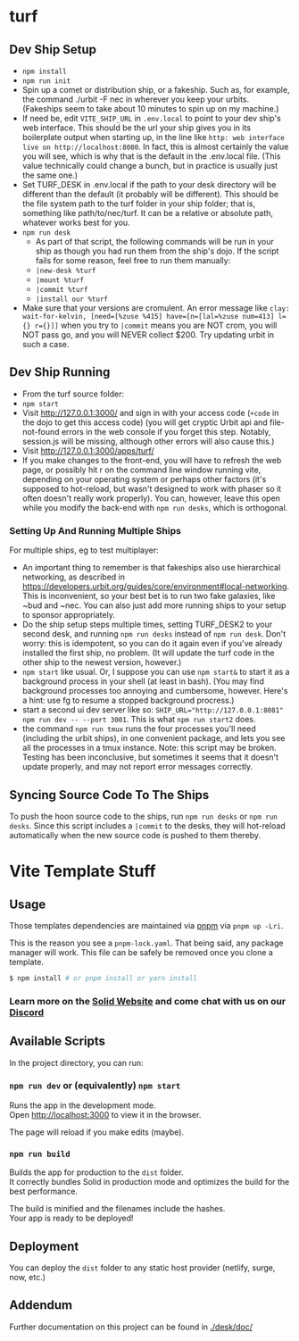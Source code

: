 # turf

## Dev Ship Setup

- `npm install`
- `npm run init`
- Spin up a comet or distribution ship, or a fakeship. Such as, for example, the command ./urbit -F nec in wherever you keep your urbits. (Fakeships seem to take about 10 minutes to spin up on my machine.)
- If need be, edit `VITE_SHIP_URL` in `.env.local` to point to your dev ship's web interface. This should be the url your ship gives you in its boilerplate output when starting up, in the line like `http: web interface live on http://localhost:8080`. In fact, this is almost certainly the value you will see, which is why that is the default in the .env.local file. (This value technically could change a bunch, but in practice is usually just the same one.)
- Set TURF_DESK in .env.local if the path to your desk directory will be different than the default (it probably will be different). This should be the file system path to the turf folder in your ship folder; that is, something like path/to/nec/turf. It can be a relative or absolute path, whatever works best for you.
- `npm run desk`
    - As part of that script, the following commands will be run in your ship as though you had run them from the ship's dojo. If the script fails for some reason, feel free to run them manually:
    - `|new-desk %turf`
    - `|mount %turf`
    - `|commit %turf`
    - `|install our %turf`
- Make sure that your versions are cromulent. An error message like `clay: wait-for-kelvin, [need=[%zuse %415] have=[n=[lal=%zuse num=413] l={} r={}]]` when you try to `|commit` means you are NOT crom, you will NOT pass go, and you will NEVER collect $200. Try updating urbit in such a case.

## Dev Ship Running

- From the turf source folder:
 - `npm start`
- Visit http://127.0.0.1:3000/ and sign in with your access code (`+code` in the dojo to get this access code) (you will get cryptic Urbit api and file-not-found errors in the web console if you forget this step. Notably, session.js will be missing, although other errors will also cause this.)
- Visit http://127.0.0.1:3000/apps/turf/
- If you make changes to the front-end, you will have to refresh the web page, or possibly hit r on the command line window running vite, depending on your operating system or perhaps other factors (it's supposed to hot-reload, but wasn't designed to work with phaser so it often doesn't really work properly). You can, however, leave this open while you modify the back-end with `npm run desks`, which is orthogonal.

### Setting Up And Running Multiple Ships

For multiple ships, eg to test multiplayer:
- An important thing to remember is that fakeships also use hierarchical networking, as described in https://developers.urbit.org/guides/core/environment#local-networking. This is inconvenient, so your best bet is to run two fake galaxies, like ~bud and ~nec. You can also just add more running ships to your setup to sponsor appropriately.
- Do the ship setup steps multiple times, setting TURF_DESK2 to your second desk, and running `npm run desks` instead of `npm run desk`. Don't worry: this is idempotent, so you can do it again even if you've already installed the first ship, no problem. (It will update the turf code in the other ship to the newest version, however.)
- `npm start` like usual. Or, I suppose you can use `npm start&` to start it as a background process in your shell (at least in bash). (You may find background processes too annoying and cumbersome, however. Here's a hint: use fg to resume a stopped background procress.)
- start a second ui dev server like so: `SHIP_URL="http://127.0.0.1:8081" npm run dev -- --port 3001`. This is what `npm run start2` does.
- the command `npm run tmux` runs the four processes you'll need (including the urbit ships), in one convenient package, and lets you see all the processes in a tmux instance. Note: this script may be broken. Testing has been inconclusive, but sometimes it seems that it doesn't update properly, and may not report error messages correctly.

## Syncing Source Code To The Ships

To push the hoon source code to the ships, run `npm run desks` or `npm run desks`. Since this script includes a `|commit` to the desks, they will hot-reload automatically when the new source code is pushed to them thereby.

# Vite Template Stuff
## Usage

Those templates dependencies are maintained via [pnpm](https://pnpm.io) via `pnpm up -Lri`.

This is the reason you see a `pnpm-lock.yaml`. That being said, any package manager will work. This file can be safely be removed once you clone a template.

```bash
$ npm install # or pnpm install or yarn install
```

### Learn more on the [Solid Website](https://solidjs.com) and come chat with us on our [Discord](https://discord.com/invite/solidjs)

## Available Scripts

In the project directory, you can run:

### `npm run dev` or (equivalently) `npm start`

Runs the app in the development mode.<br>
Open [http://localhost:3000](http://localhost:3000) to view it in the browser.

The page will reload if you make edits (maybe).<br>

### `npm run build`

Builds the app for production to the `dist` folder.<br>
It correctly bundles Solid in production mode and optimizes the build for the best performance.

The build is minified and the filenames include the hashes.<br>
Your app is ready to be deployed!

## Deployment

You can deploy the `dist` folder to any static host provider (netlify, surge, now, etc.)

## Addendum

Further documentation on this project can be found in [./desk/doc/](./desk/doc/)
